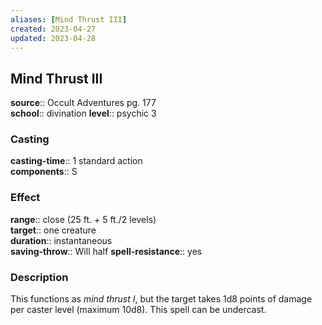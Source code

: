 ```yaml
---
aliases: [Mind Thrust III]
created: 2023-04-27
updated: 2023-04-28
---
```


## Mind Thrust III

**source**:: Occult Adventures pg. 177  
**school**:: divination
**level**:: psychic 3

### Casting

**casting-time**:: 1 standard action  
**components**:: S

### Effect

**range**:: close (25 ft. + 5 ft./2 levels)  
**target**:: one creature  
**duration**:: instantaneous  
**saving-throw**:: Will half
**spell-resistance**:: yes

### Description

This functions as *mind thrust I*, but the target takes 1d8 points of damage per caster level (maximum 10d8). This spell can be undercast.

